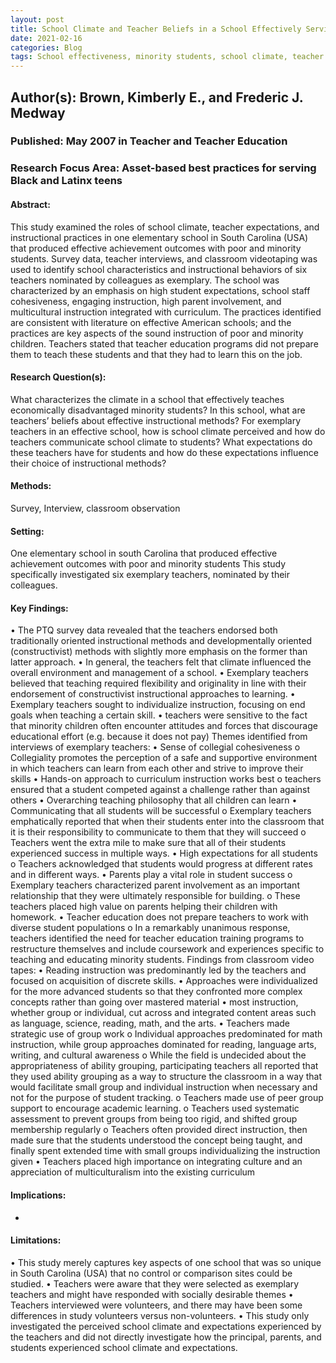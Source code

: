 ```yaml
---
layout: post
title: School Climate and Teacher Beliefs in a School Effectively Serving Poor South Carolina (USA) African-American Students: A Case Study.
date: 2021-02-16
categories: Blog
tags: School effectiveness, minority students, school climate, teacher expectations, diverse student populations, exemplary teachers, group instruction, ability groups, inequality
---
```


## Author(s): Brown, Kimberly E., and Frederic J. Medway

### Published: May 2007 in Teacher and Teacher Education

### Research Focus Area: Asset-based best practices for serving Black and Latinx teens

#### Abstract:
This study examined the roles of school climate, teacher expectations, and instructional practices in one elementary school in South Carolina (USA) that produced effective achievement outcomes with poor and minority students. Survey data, teacher interviews, and classroom videotaping was used to identify school characteristics and instructional behaviors of six teachers nominated by colleagues as exemplary. The school was characterized by an emphasis on high student expectations, school staff cohesiveness, engaging instruction, high parent involvement, and multicultural instruction integrated with curriculum. The practices identified are consistent with literature on effective American schools; and the practices are key aspects of the sound instruction of poor and minority children. Teachers stated that teacher education programs did not prepare them to teach these students and that they had to learn this on the job.


#### Research Question(s):
What characterizes the climate in a school that effectively teaches economically disadvantaged minority students? In this school, what are teachers’ beliefs about effective instructional methods?  For exemplary teachers in an effective school, how is school climate perceived and how do teachers communicate school climate to students? What expectations do these teachers have for students and how do these expectations influence their choice of instructional methods?


#### Methods:
Survey, Interview, classroom observation


#### Setting:
One elementary school in south Carolina that produced effective achievement outcomes with poor and minority students  This study specifically investigated six exemplary teachers, nominated by their colleagues.


#### Key Findings:
• The PTQ survey data revealed that the teachers endorsed both traditionally oriented instructional methods and developmentally oriented (constructivist) methods with slightly more emphasis on the former than latter approach. • In general, the teachers felt that climate influenced the overall environment and management of a school. • Exemplary teachers believed that teaching required flexibility and originality in line with their endorsement of constructivist instructional approaches to learning. • Exemplary teachers sought to individualize instruction, focusing on end goals when teaching a certain skill. • teachers were sensitive to the fact that minority children often encounter attitudes and forces that discourage educational effort (e.g. because it does not pay) Themes identified from interviews of exemplary teachers: • Sense of collegial cohesiveness o Collegiality promotes the perception of a safe and supportive environment in which teachers can learn from each other and strive to improve their skills • Hands-on approach to curriculum instruction works best o teachers ensured that a student competed against a challenge rather than against others • Overarching teaching philosophy that all children can learn • Communicating that all students will be successful o Exemplary teachers emphatically reported that when their students enter into the classroom that it is their responsibility to communicate to them that they will succeed o Teachers went the extra mile to make sure that all of their students experienced success in multiple ways. • High expectations for all students o Teachers acknowledged that students would progress at different rates and in different ways. • Parents play a vital role in student success o Exemplary teachers characterized parent involvement as an important relationship that they were ultimately responsible for building. o These teachers placed high value on parents helping their children with homework. • Teacher education does not prepare teachers to work with diverse student populations o In a remarkably unanimous response, teachers identified the need for teacher education training programs to restructure themselves and include coursework and experiences specific to teaching and educating minority students.  Findings from classroom video tapes: • Reading instruction was predominantly led by the teachers and focused on acquisition of discrete skills. • Approaches were individualized for the more advanced students so that they confronted more complex concepts rather than going over mastered material • most instruction, whether group or individual, cut across and integrated content areas such as language, science, reading, math, and the arts. • Teachers made strategic use of group work o Individual approaches predominated for math instruction, while group approaches dominated for reading, language arts, writing, and cultural awareness o While the field is undecided about the appropriateness of ability grouping, participating teachers all reported that they used ability grouping as a way to structure the classroom in a way that would facilitate small group and individual instruction when necessary and not for the purpose of student tracking. o Teachers made use of peer group support to encourage academic learning. o Teachers used systematic assessment to prevent groups from being too rigid, and shifted group membership regularly o Teachers often provided direct instruction, then made sure that the students understood the concept being taught, and finally spent extended time with small groups individualizing the instruction given • Teachers placed high importance on integrating culture and an appreciation of multiculturalism into the existing curriculum 


#### Implications:
-


#### Limitations:
• This study merely captures key aspects of one school that was so unique in South Carolina (USA) that no control or comparison sites could be studied. • Teachers were aware that they were selected as exemplary teachers and might have responded with socially desirable themes • Teachers interviewed were volunteers, and there may have been some differences in study volunteers versus non-volunteers.  • This study only investigated the perceived school climate and expectations experienced by the teachers and did not directly investigate how the principal, parents, and students experienced school climate and expectations. 


